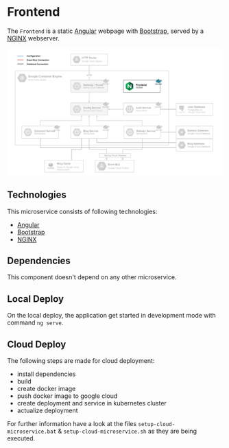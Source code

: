 # Frontend

The `Frontend` is a static [Angular](https://angular.io/) webpage with [Bootstrap](https://getbootstrap.com/), served by a [NGINX](https://www.nginx.com/) webserver.

![Frontend Deployment](../_resources/deployment_frontend.png)

## Technologies

This microservice consists of following technologies:
* [Angular](https://angular.io/)
* [Bootstrap](https://getbootstrap.com/)
* [NGINX](https://www.nginx.com/)

## Dependencies

This component doesn't depend on any other microservice.

## Local Deploy

On the local deploy, the application get started in development mode with command `ng serve`.

## Cloud Deploy

The following steps are made for cloud deployment:
* install dependencies
* build
* create docker image
* push docker image to google cloud
* create deployment and service in kubernetes cluster
* actualize deployment

For further information have a look at the files `setup-cloud-microservice.bat` & `setup-cloud-microservice.sh` as they are being executed.
